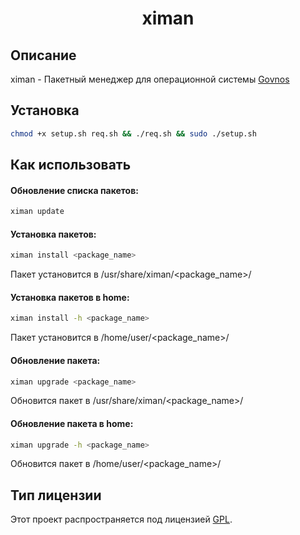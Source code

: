 # <center>ximan</center>

  

## Описание



ximan - Пакетный менеджер для операционной системы [Govnos](https://github.com/xi816/GovnOS) 


## Установка

```bash
chmod +x setup.sh req.sh && ./req.sh && sudo ./setup.sh
```

## Как использовать

#### Обновление списка пакетов:
```bash
ximan update
```

#### Установка пакетов:
```bash
ximan install <package_name>
```
Пакет установится в  /usr/share/ximan/<package_name>/

#### Установка пакетов в home:
```bash
ximan install -h <package_name>
```
Пакет установится в /home/user/<package_name>/

#### Обновление пакета:
```bash
ximan upgrade <package_name>
```
Обновится пакет в /usr/share/ximan/<package_name>/

#### Обновление пакета в home:
```bash
ximan upgrade -h <package_name>
```
Обновится пакет в /home/user/<package_name>/



## Тип лицензии

  

Этот проект распространяется под лицензией [GPL](LICENSE).